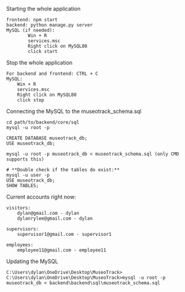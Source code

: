 Starting the whole application

```
frontend: npm start 
backend: python manage.py server
MySQL (if needed): 
		Win + R
		services.msc
		Right click on MySQL80
		click start
```

Stop the whole application

```
For backend and frontend: CTRL + C
MySQL: 
	Win + R
	services.msc
	Right click on MySQL80
	click stop
```

Connecting the MySQL to the museotrack_schema.sql

```
cd path/to/backend/core/sql
mysql -u root -p

CREATE DATABASE museotrack_db;
USE museotrack_db;

mysql -u root -p museotrack_db < museotrack_schema.sql (only CMD supports this)

# **Double check if the tables do exist:**
mysql -u user -p
USE museotrack_db;
SHOW TABLES; 
```

Current accounts right now:

```
visitors:
	dylan@gmail.com - dylan
	dylanrylee@gmail.com - dylan
	
supervisors:
	supervisor1@gmail.com - supervisor1
	
employees:
	employee11@gmail.com - employee11
```

Updating the MySQL

```
C:\Users\dylan\OneDrive\Desktop\MuseoTrack>
C:\Users\dylan\OneDrive\Desktop\MuseoTrack>mysql -u root -p museotrack_db < backend\backend\sql\museotrack_schema.sql
```
